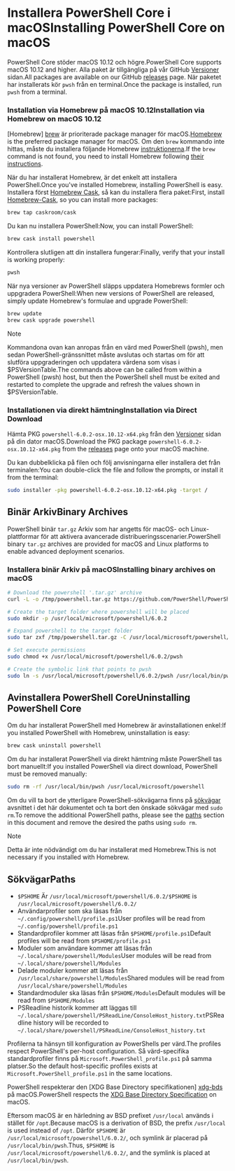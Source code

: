 # <a name="installing-powershell-core-on-macos"></a><span data-ttu-id="90e9f-101">Installera PowerShell Core i macOS</span><span class="sxs-lookup"><span data-stu-id="90e9f-101">Installing PowerShell Core on macOS</span></span>

<span data-ttu-id="90e9f-102">PowerShell Core stöder macOS 10.12 och högre.</span><span class="sxs-lookup"><span data-stu-id="90e9f-102">PowerShell Core supports macOS 10.12 and higher.</span></span>
<span data-ttu-id="90e9f-103">Alla paket är tillgängliga på vår GitHub [Versioner][] sidan.</span><span class="sxs-lookup"><span data-stu-id="90e9f-103">All packages are available on our GitHub [releases][] page.</span></span>
<span data-ttu-id="90e9f-104">När paketet har installerats kör `pwsh` från en terminal.</span><span class="sxs-lookup"><span data-stu-id="90e9f-104">Once the package is installed, run `pwsh` from a terminal.</span></span>

### <a name="installation-via-homebrew-on-macos-1012"></a><span data-ttu-id="90e9f-105">Installation via Homebrew på macOS 10.12</span><span class="sxs-lookup"><span data-stu-id="90e9f-105">Installation via Homebrew on macOS 10.12</span></span>

<span data-ttu-id="90e9f-106">[Homebrew] [ brew] är prioriterade package manager för macOS.</span><span class="sxs-lookup"><span data-stu-id="90e9f-106">[Homebrew][brew] is the preferred package manager for macOS.</span></span>
<span data-ttu-id="90e9f-107">Om den `brew` kommando inte hittas, måste du installera följande Homebrew [instruktionerna][brew].</span><span class="sxs-lookup"><span data-stu-id="90e9f-107">If the `brew` command is not found, you need to install Homebrew following [their instructions][brew].</span></span>

<span data-ttu-id="90e9f-108">När du har installerat Homebrew, är det enkelt att installera PowerShell.</span><span class="sxs-lookup"><span data-stu-id="90e9f-108">Once you've installed Homebrew, installing PowerShell is easy.</span></span>
<span data-ttu-id="90e9f-109">Installera först [Homebrew Cask][cask], så kan du installera flera paket:</span><span class="sxs-lookup"><span data-stu-id="90e9f-109">First, install [Homebrew-Cask][cask], so you can install more packages:</span></span>

```sh
brew tap caskroom/cask
```

<span data-ttu-id="90e9f-110">Du kan nu installera PowerShell:</span><span class="sxs-lookup"><span data-stu-id="90e9f-110">Now, you can install PowerShell:</span></span>

```sh
brew cask install powershell
```

<span data-ttu-id="90e9f-111">Kontrollera slutligen att din installera fungerar:</span><span class="sxs-lookup"><span data-stu-id="90e9f-111">Finally, verify that your install is working properly:</span></span>

```sh
pwsh
```

<span data-ttu-id="90e9f-112">När nya versioner av PowerShell släpps uppdatera Homebrews formler och uppgradera PowerShell:</span><span class="sxs-lookup"><span data-stu-id="90e9f-112">When new versions of PowerShell are released, simply update Homebrew's formulae and upgrade PowerShell:</span></span>

```sh
brew update
brew cask upgrade powershell
```

> [!NOTE]
> <span data-ttu-id="90e9f-113">Kommandona ovan kan anropas från en värd med PowerShell (pwsh), men sedan PowerShell-gränssnittet måste avslutas och startas om för att slutföra uppgraderingen och uppdatera värdena som visas i $PSVersionTable.</span><span class="sxs-lookup"><span data-stu-id="90e9f-113">The commands above can be called from within a PowerShell (pwsh) host, but then the PowerShell shell must be exited and restarted to complete the upgrade and refresh the values shown in $PSVersionTable.</span></span>

[brew]: http://brew.sh/
[cask]: https://caskroom.github.io/

### <a name="installation-via-direct-download"></a><span data-ttu-id="90e9f-114">Installationen via direkt hämtning</span><span class="sxs-lookup"><span data-stu-id="90e9f-114">Installation via Direct Download</span></span>

<span data-ttu-id="90e9f-115">Hämta PKG `powershell-6.0.2-osx.10.12-x64.pkg` från den [Versioner][] sidan på din dator macOS.</span><span class="sxs-lookup"><span data-stu-id="90e9f-115">Download the PKG package `powershell-6.0.2-osx.10.12-x64.pkg` from the [releases][] page onto your macOS machine.</span></span>

<span data-ttu-id="90e9f-116">Du kan dubbelklicka på filen och följ anvisningarna eller installera det från terminalen:</span><span class="sxs-lookup"><span data-stu-id="90e9f-116">You can double-click the file and follow the prompts, or install it from the terminal:</span></span>

```sh
sudo installer -pkg powershell-6.0.2-osx.10.12-x64.pkg -target /
```

## <a name="binary-archives"></a><span data-ttu-id="90e9f-117">Binär Arkiv</span><span class="sxs-lookup"><span data-stu-id="90e9f-117">Binary Archives</span></span>

<span data-ttu-id="90e9f-118">PowerShell binär `tar.gz` Arkiv som har angetts för macOS- och Linux-plattformar för att aktivera avancerade distribueringsscenarier.</span><span class="sxs-lookup"><span data-stu-id="90e9f-118">PowerShell binary `tar.gz` archives are provided for macOS and Linux platforms to enable advanced deployment scenarios.</span></span>

### <a name="installing-binary-archives-on-macos"></a><span data-ttu-id="90e9f-119">Installera binär Arkiv på macOS</span><span class="sxs-lookup"><span data-stu-id="90e9f-119">Installing binary archives on macOS</span></span>

```sh
# Download the powershell '.tar.gz' archive
curl -L -o /tmp/powershell.tar.gz https://github.com/PowerShell/PowerShell/releases/download/v6.0.2/powershell-6.0.2-osx-x64.tar.gz

# Create the target folder where powershell will be placed
sudo mkdir -p /usr/local/microsoft/powershell/6.0.2

# Expand powershell to the target folder
sudo tar zxf /tmp/powershell.tar.gz -C /usr/local/microsoft/powershell/6.0.2

# Set execute permissions
sudo chmod +x /usr/local/microsoft/powershell/6.0.2/pwsh

# Create the symbolic link that points to pwsh
sudo ln -s /usr/local/microsoft/powershell/6.0.2/pwsh /usr/local/bin/pwsh
```

## <a name="uninstalling-powershell-core"></a><span data-ttu-id="90e9f-120">Avinstallera PowerShell Core</span><span class="sxs-lookup"><span data-stu-id="90e9f-120">Uninstalling PowerShell Core</span></span>

<span data-ttu-id="90e9f-121">Om du har installerat PowerShell med Homebrew är avinstallationen enkel:</span><span class="sxs-lookup"><span data-stu-id="90e9f-121">If you installed PowerShell with Homebrew, uninstallation is easy:</span></span>

```sh
brew cask uninstall powershell
```

<span data-ttu-id="90e9f-122">Om du har installerat PowerShell via direkt hämtning måste PowerShell tas bort manuellt:</span><span class="sxs-lookup"><span data-stu-id="90e9f-122">If you installed PowerShell via direct download, PowerShell must be removed manually:</span></span>

```sh
sudo rm -rf /usr/local/bin/pwsh /usr/local/microsoft/powershell
```

<span data-ttu-id="90e9f-123">Om du vill ta bort de ytterligare PowerShell-sökvägarna finns på [sökvägar][] avsnittet i det här dokumentet och ta bort den önskade sökvägar med `sudo rm`.</span><span class="sxs-lookup"><span data-stu-id="90e9f-123">To remove the additional PowerShell paths, please see the [paths][] section in this document and remove the desired the paths using `sudo rm`.</span></span>

> [!NOTE]
> <span data-ttu-id="90e9f-124">Detta är inte nödvändigt om du har installerat med Homebrew.</span><span class="sxs-lookup"><span data-stu-id="90e9f-124">This is not necessary if you installed with Homebrew.</span></span>

[Sökvägar]:#paths
[paths]:#paths

## <a name="paths"></a><span data-ttu-id="90e9f-126">Sökvägar</span><span class="sxs-lookup"><span data-stu-id="90e9f-126">Paths</span></span>

* <span data-ttu-id="90e9f-127">`$PSHOME` Är `/usr/local/microsoft/powershell/6.0.2/`</span><span class="sxs-lookup"><span data-stu-id="90e9f-127">`$PSHOME` is `/usr/local/microsoft/powershell/6.0.2/`</span></span>
* <span data-ttu-id="90e9f-128">Användarprofiler som ska läsas från `~/.config/powershell/profile.ps1`</span><span class="sxs-lookup"><span data-stu-id="90e9f-128">User profiles will be read from `~/.config/powershell/profile.ps1`</span></span>
* <span data-ttu-id="90e9f-129">Standardprofiler kommer att läsas från `$PSHOME/profile.ps1`</span><span class="sxs-lookup"><span data-stu-id="90e9f-129">Default profiles will be read from `$PSHOME/profile.ps1`</span></span>
* <span data-ttu-id="90e9f-130">Moduler som användare kommer att läsas från `~/.local/share/powershell/Modules`</span><span class="sxs-lookup"><span data-stu-id="90e9f-130">User modules will be read from `~/.local/share/powershell/Modules`</span></span>
* <span data-ttu-id="90e9f-131">Delade moduler kommer att läsas från `/usr/local/share/powershell/Modules`</span><span class="sxs-lookup"><span data-stu-id="90e9f-131">Shared modules will be read from `/usr/local/share/powershell/Modules`</span></span>
* <span data-ttu-id="90e9f-132">Standardmoduler ska läsas från `$PSHOME/Modules`</span><span class="sxs-lookup"><span data-stu-id="90e9f-132">Default modules will be read from `$PSHOME/Modules`</span></span>
* <span data-ttu-id="90e9f-133">PSReadline historik kommer att läggas till `~/.local/share/powershell/PSReadLine/ConsoleHost_history.txt`</span><span class="sxs-lookup"><span data-stu-id="90e9f-133">PSReadline history will be recorded to `~/.local/share/powershell/PSReadLine/ConsoleHost_history.txt`</span></span>

<span data-ttu-id="90e9f-134">Profilerna ta hänsyn till konfiguration av PowerShells per värd.</span><span class="sxs-lookup"><span data-stu-id="90e9f-134">The profiles respect PowerShell's per-host configuration.</span></span>
<span data-ttu-id="90e9f-135">Så värd-specifika standardprofiler finns på `Microsoft.PowerShell_profile.ps1` på samma platser.</span><span class="sxs-lookup"><span data-stu-id="90e9f-135">So the default host-specific profiles exists at `Microsoft.PowerShell_profile.ps1` in the same locations.</span></span>

<span data-ttu-id="90e9f-136">PowerShell respekterar den [XDG Base Directory specifikationen] [ xdg-bds] på macOS.</span><span class="sxs-lookup"><span data-stu-id="90e9f-136">PowerShell respects the [XDG Base Directory Specification][xdg-bds] on macOS.</span></span>

<span data-ttu-id="90e9f-137">Eftersom macOS är en härledning av BSD prefixet `/usr/local` används i stället för `/opt`.</span><span class="sxs-lookup"><span data-stu-id="90e9f-137">Because macOS is a derivation of BSD, the prefix `/usr/local` is used instead of `/opt`.</span></span>
<span data-ttu-id="90e9f-138">Därför `$PSHOME` är `/usr/local/microsoft/powershell/6.0.2/`, och symlink är placerad på `/usr/local/bin/pwsh`.</span><span class="sxs-lookup"><span data-stu-id="90e9f-138">Thus, `$PSHOME` is `/usr/local/microsoft/powershell/6.0.2/`, and the symlink is placed at `/usr/local/bin/pwsh`.</span></span>

[Versioner]: https://github.com/PowerShell/PowerShell/releases/latest
[releases]: https://github.com/PowerShell/PowerShell/releases/latest
[xdg-bds]: https://specifications.freedesktop.org/basedir-spec/basedir-spec-latest.html
